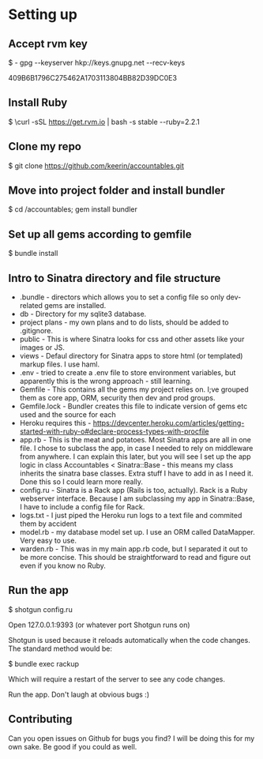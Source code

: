 # Setting up

## Accept rvm key

$ - gpg --keyserver hkp://keys.gnupg.net --recv-keys 

409B6B1796C275462A1703113804BB82D39DC0E3

## Install Ruby

$ \curl -sSL https://get.rvm.io | bash -s stable --ruby=2.2.1

## Clone my repo

$ git clone https://github.com/keerin/accountables.git

## Move into project folder and install bundler

$ cd /accountables; gem install bundler

## Set up all gems according to gemfile

$ bundle install

## Intro to Sinatra directory and file structure

 * .bundle - directors which allows you to set a config file so only dev-related gems are installed.
 * db - Directory for my sqlite3 database.
 * project plans - my own plans and to do lists, should be added to .gitignore.
 * public - This is where Sinatra looks for css and other assets like your images or JS.
 * views - Defaul directory for Sinatra apps to store html (or templated) markup files. I use haml.
 * .env - tried to create a .env file to store environment variables, but apparently this is the wrong approach - still learning.
 * Gemfile - This contains all the gems my project relies on. I;ve grouped them as core app, ORM, security then dev and prod groups.
 * Gemfile.lock - Bundler creates this file to indicate version of gems etc used and the source for each
 * Heroku requires this - https://devcenter.heroku.com/articles/getting-started-with-ruby-o#declare-process-types-with-procfile
 * app.rb - This is the meat and potatoes. Most Sinatra apps are all in one file. I chose to subclass the app, in case I needed to rely on middleware from anywhere. I can explain this later, but you will see I set up the app logic in class Accountables < Sinatra::Base - this means my class inherits the sinatra base classes. Extra stuff I have to add in as I need it. Done this so I could learn more really.
 * config.ru - Sinatra is a Rack app (Rails is too, actually). Rack is a Ruby webserver interface. Because I am subclassing my app in Sinatra::Base, I have to include a config file for Rack.
 * logs.txt - I just piped the Heroku run logs to a text file and commited them by accident
 * model.rb - my database model set up. I use an ORM called DataMapper. Very easy to use.
 * warden.rb - This was in my main app.rb code, but I separated it out to be more concise. This should be straightforward to read and figure out even if you know no Ruby.

## Run the app

$ shotgun config.ru

Open 127.0.0.1:9393 (or whatever port Shotgun runs on)

Shotgun is used because it reloads automatically when the code changes. The standard method would be:

$ bundle exec rackup

Which will require a restart of the server to see any code changes.

Run the app. Don't laugh at obvious bugs :)

## Contributing

Can you open issues on Github for bugs you find? I will be doing this for my own sake. Be good if you could as well.
